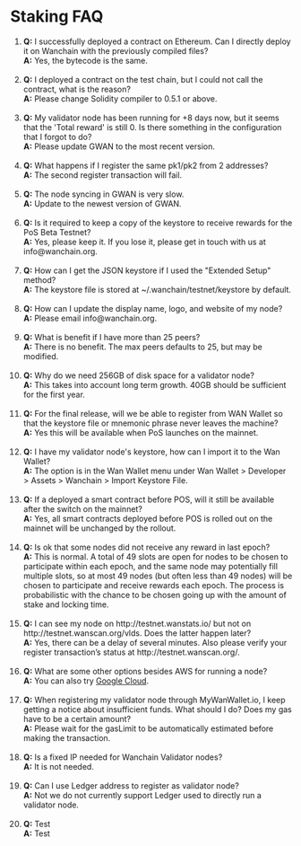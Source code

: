 # Staking FAQ

<ol>
  <li>
    <b>Q:</b> I successfully deployed a contract on Ethereum. Can I directly deploy it on Wanchain with the previously compiled files?  
  </li>
   <b>A:</b> Yes, the bytecode is the same.
   <br/><br/>
   
  <li>
    <b>Q:</b> I deployed a contract on the test chain, but I could not call the contract, what is the reason?  
  </li>
   <b>A:</b> Please change Solidity compiler to 0.5.1 or above.
   <br/><br/>

  <li>
    <b>Q:</b> My validator node has been running for +8 days now, but it seems that the 'Total reward' is still 0. Is there something in the configuration that I forgot to do? 
  </li>
    <b>A:</b> Please update GWAN to the most recent version.
    <br/><br/>

  <li>
    <b>Q:</b> What happens if I register the same pk1/pk2 from 2 addresses? 
  </li>
    <b>A:</b> The second register transaction will fail.
    <br/><br/>  

  <li>
    <b>Q:</b> The node syncing in GWAN is very slow.
  </li>
    <b>A:</b> Update to the newest version of GWAN.
    <br/><br/>

  <li>
    <b>Q:</b> Is it required to keep a copy of the keystore to receive rewards for the PoS Beta Testnet?
  </li>
    <b>A:</b> Yes, please keep it. If you lose it, please get in touch with us at info@wanchain.org. 
    <br/><br/>  

  <li>
    <b>Q:</b> How can I get the JSON keystore if I used the "Extended Setup" method? 
  </li>
    <b>A:</b> The keystore file is stored at ~/.wanchain/testnet/keystore by default.
    <br/><br/>

  <li>
    <b>Q:</b> How can I update the display name, logo, and website of my node?
  </li>
    <b>A:</b> Please email info@wanchain.org.
    <br/><br/>  

  <li>
    <b>Q:</b> What is benefit if I have more than 25 peers? 
  </li>
    <b>A:</b> There is no benefit.  The max peers defaults to 25, but may be modified.
    <br/><br/>

  <li>
    <b>Q:</b> Why do we need 256GB of disk space for a validator node? 
  </li>
    <b>A:</b> This takes into account long term growth. 40GB should be sufficient for the first year.
    <br/><br/>  

  <li>
    <b>Q:</b> For the final release, will we be able to register from WAN Wallet so that the keystore file or mnemonic phrase never leaves the machine? 
  </li>
    <b>A:</b> Yes this will be available when PoS launches on the mainnet.
    <br/><br/>

  <li>
    <b>Q:</b> I have my validator node's keystore, how can I import it to the Wan Wallet? 
  </li>
    <b>A:</b> The option is in the Wan Wallet menu under Wan Wallet > Developer > Assets > Wanchain > Import Keystore File.
    <br/><br/>  

  <li>
    <b>Q:</b> If a deployed a smart contract before POS, will it still be available after the switch on the mainnet? 
  </li>
    <b>A:</b> Yes, all smart contracts deployed before POS is rolled out on the mainnet will be unchanged by the rollout.
    <br/><br/>

  <li>
    <b>Q:</b> Is ok that some nodes did not receive any reward in last epoch? 
  </li>
    <b>A:</b> This is normal. A total of 49 slots are open for nodes to be chosen to participate within each epoch, and the same node may potentially fill multiple slots, so at most 49 nodes (but often less than 49 nodes) will be chosen to participate and receive rewards each epoch. The process is probabilistic with the chance to be chosen going up with the amount of stake and locking time. 
    <br/><br/>  

  <li>
    <b>Q:</b> I can see my node on http://testnet.wanstats.io/ but not on http://testnet.wanscan.org/vlds. Does the latter happen later? 
  </li>
    <b>A:</b> Yes, there can be a delay of several minutes. Also please verify your register transaction’s status at http://testnet.wanscan.org/. 
    <br/><br/>

  <li>
    <b>Q:</b> What are some other options besides AWS for running a node?
  </li>
    <b>A:</b> You can also try <a href="https://cloud.google.com/compute/">Google Cloud</a>.
    <br/><br/>  

  <li>
    <b>Q:</b> When registering my validator node through MyWanWallet.io, I keep getting a notice about insufficient funds. What should I do? Does my gas have to be a certain amount? 
  </li>
    <b>A:</b> Please wait for the gasLimit to be automatically estimated before making the transaction. 
    <br/><br/>
  <li>
    <b>Q:</b> Is a fixed IP needed for Wanchain Validator nodes? 
  </li>
    <b>A:</b> It is not needed.
    <br/><br/>  
  <li>
    <b>Q:</b> Can I use Ledger address to register as validator node? 
  </li>
    <b>A:</b> Not we do not currently support Ledger used to directly run a validator node.
    <br/><br/>  
  <li>
    <b>Q:</b> Test
  </li>
    <b>A:</b> Test
    <br/><br/>  
  <!--<li>
    <b>Q:</b> 
  </li>
    <b>A:</b> 
    <br/><br/>  
  <li>
    <b>Q:</b> 
  </li>
    <b>A:</b> 
    <br/><br/>  
  <li>
    <b>Q:</b> 
  </li>
    <b>A:</b> 
    <br/><br/>  
  <li>
    <b>Q:</b> 
  </li>
    <b>A:</b> 
    <br/><br/>  
  <li>
    <b>Q:</b> 
  </li>
    <b>A:</b> 
    <br/><br/>  
  <li>
    <b>Q:</b> 
  </li>
    <b>A:</b> 
    <br/><br/>  
  <li>
    <b>Q:</b> 
  </li>
    <b>A:</b> 
    <br/><br/>  

-->

</ol>


   

  




